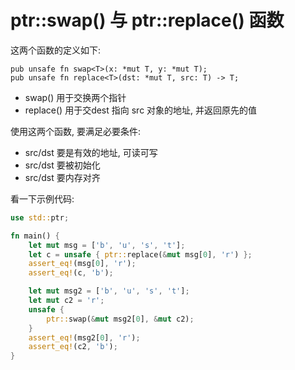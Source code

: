 # ptr::swap() 与 ptr::replace() 函数

这两个函数的定义如下:

```rust, no_run
pub unsafe fn swap<T>(x: *mut T, y: *mut T);
pub unsafe fn replace<T>(dst: *mut T, src: T) -> T;
```

- swap() 用于交换两个指针
- replace() 用于交dest 指向 src 对象的地址, 并返回原先的值

使用这两个函数, 要满足必要条件:

- src/dst 要是有效的地址, 可读可写
- src/dst 要被初始化
- src/dst 要内存对齐

看一下示例代码:

```rust
use std::ptr;

fn main() {
    let mut msg = ['b', 'u', 's', 't'];
    let c = unsafe { ptr::replace(&mut msg[0], 'r') };
    assert_eq!(msg[0], 'r');
    assert_eq!(c, 'b');

    let mut msg2 = ['b', 'u', 's', 't'];
    let mut c2 = 'r';
    unsafe {
        ptr::swap(&mut msg2[0], &mut c2);
    }
    assert_eq!(msg2[0], 'r');
    assert_eq!(c2, 'b');
}
```